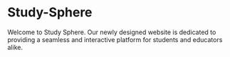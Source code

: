 # Study-Sphere
Welcome to Study Sphere. Our newly designed website is dedicated to providing a seamless and interactive platform for students and educators alike.
